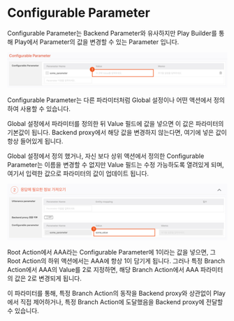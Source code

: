 # Configurable Parameter

Configurable Parameter는 Backend Parameter와 유사하지만 Play Builder를 통해 Play에서 Parameter의 값을 변경할 수 있는 Parameter 입니다.

![](../../../../.gitbook/assets/configurable-parameter-01.jpg)

Configurable Parameter는 다른 파라미터처럼 Global 설정이나 어떤 액션에서 정의하여 사용할 수 있습니다.

Global 설정에서 파라미터를 정의한 뒤 Value 필드에 값을 넣으면 이 값은 파라미터의 기본값이 됩니다. Backend proxy에서 해당 값을 변경하지 않는다면, 여기에 넣은 값이 항상 들어있게 됩니다.

Global 설정에서 정의 했거나, 자신 보다 상위 액션에서 정의한 Configurable Parameter는 이름을 변경할 수 없지만 Value 필드는 수정 가능하도록 열려있게 되며, 여기서 입력한 값으로 파라미터의 값이 업데이트 됩니다.

![](../../../../.gitbook/assets/configurable-parameter-02.jpg)

Root Action에서 AAA라는 Configurable Parameter에 1이라는 값을 넣으면, 그 Root Action의 하위 액션에서는 AAA에 항상 1이 담기게 됩니다. 그러나 특정 Branch Action에서 AAA의 Value를 2로 지정하면, 해당 Branch Action에서 AAA 파라미터의 값은 2로 변경되게 됩니다.

이 파라미터를 통해, 특정 Branch Action의 동작을 Backend proxy와 상관없이 Play에서 직접 제어하거나, 특정 Branch Action에 도달했음을 Backend proxy에 전달할 수 있습니다.

